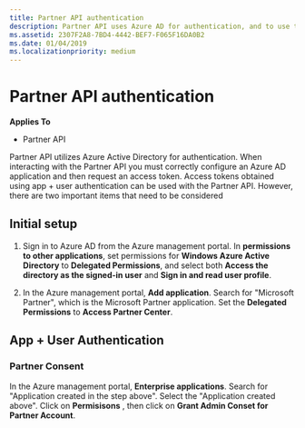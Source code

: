 ```yaml
---
title: Partner API authentication
description: Partner API uses Azure AD for authentication, and to use the Partner APIs you must configure your authentication settings correctly.
ms.assetid: 2307F2A8-7BD4-4442-BEF7-F065F16DA0B2
ms.date: 01/04/2019
ms.localizationpriority: medium
---
```


# Partner API authentication

**Applies To**

- Partner API

Partner API utilizes Azure Active Directory for authentication. When interacting with the Partner API you must correctly configure an Azure AD application and then request an access token. Access tokens obtained using app + user authentication can be used with the Partner API. However, there are two important items that need to be considered


## Initial setup

1. Sign in to Azure AD from the Azure management portal. In **permissions to other applications**, set permissions for **Windows Azure Active Directory** to **Delegated Permissions**, and select both **Access the directory as the signed-in user** and **Sign in and read user profile**.

2. In the Azure management portal, **Add application**. Search for "Microsoft Partner", which is the Microsoft Partner application. Set the **Delegated Permissions** to **Access Partner Center**. 

## App + User Authentication
### Partner Consent

In the Azure management portal, **Enterprise applications**. Search for "Application created in the step above". Select the "Application created above". Click on **Permisisons** , then click on **Grant Admin Conset for Partner Account**.